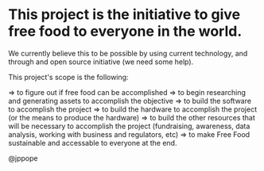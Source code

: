 
<h1>This project is the initiative to give free food to everyone in the world.</h1> 

We currently believe this to be possible by using current technology, and through and open source initiative (we need some help).

This project's scope is the following:

=> to figure out if free food can be accomplished
=> to begin researching and generating assets to accomplish the objective 
=> to build the software to accomplish the project
=> to build the hardware to accomplish the project (or the means to produce the hardware)
=> to build the other resources that will be necessary to accomplish the project (fundraising, awareness, data analysis, working with business and regulators, etc)
=> to make Free Food sustainable and accessable to everyone at the end.


@jppope
